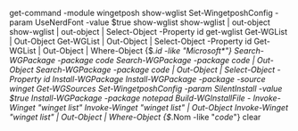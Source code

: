 get-command -module wingetposh
show-wglist
Set-WingetposhConfig -param UseNerdFont -value $true
show-wglist
show-wglist | out-object
show-wglist | out-object | Select-Object -Property id
get-wglist
Get-WGList | Out-Object
Get-WGList | Out-Object | Select-Object -Property id
Get-WGList | Out-Object | Where-Object {$_.id -like "Microsoft*"}
Search-WGPackage -package code
Search-WGPackage -package code | Out-Object
Search-WGPackage -package code | Out-Object | Select-Object -Property id
Install-WGPackage
Install-WGPackage -package -source winget
Get-WGSources
Set-WingetposhConfig -param SilentInstall -value $true
Install-WGPackage -package notepad
Build-WGInstallFile -
Invoke-Winget "winget list"
Invoke-Winget "winget list" | Out-Object
Invoke-Winget "winget list" | Out-Object | Where-Object {$_.Nom -like "*code*"}
clear